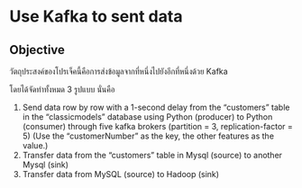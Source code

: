 # Use Kafka to sent data

## Objective
วัตถุประสงค์ของโปรเจ็คนี้คือการส่งข้อมูลจากที่หนึ่งไปยังอีกที่หนึ่งด้วย Kafka

โดยได้จัดทำทั้งหมด 3 รูปแบบ นั่นคือ
1. Send data row by row with a 1-second delay from the “customers” table in the “classicmodels” database using Python (producer) to Python (consumer) through five kafka brokers (partition = 3, replication-factor = 5) (Use the “customerNumber” as the key, the other features as the value.)
2. Transfer data from the “customers” table in Mysql (source) to another Mysql (sink)
3. Transfer data from MySQL (source) to Hadoop (sink)
